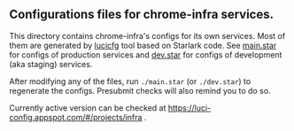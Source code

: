 ## Configurations files for chrome-infra services.

This directory contains chrome-infra's configs for its own services. Most of
them are generated by [lucicfg] tool based on Starlark code. See [main.star]
for configs of production services and [dev.star] for configs of development
(aka staging) services.

After modifying any of the files, run `./main.star` (or `./dev.star`) to
regenerate the configs. Presubmit checks will also remind you to do so.

Currently active version can be checked at
https://luci-config.appspot.com/#/projects/infra .

[lucicfg]: https://chromium.googlesource.com/infra/luci/luci-go/+/refs/heads/master/lucicfg/doc/README.md
[main.star]: ./main.star
[dev.star]: ./dev.star
